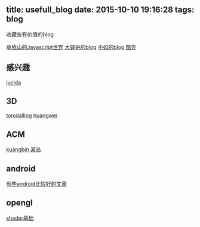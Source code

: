 title: usefull_blog
date: 2015-10-10 19:16:28
tags: blog
---

收藏些有价值的blog

<!--more-->

[草依山的Javascript世界](http://jser.me/)
[大铎哥的blog](http://blog.suexcxine.cc/)
[不如的blog](http://ibruce.info/)
[酷壳](http://coolshell.cn/)

## 感兴趣
[lucida](http://lucida.me/)

## 3D
[tomdalling](http://www.tomdalling.com/)
[huangwei](http://huangwei.pro/)

## ACM
[kuangbin](http://www.kuangbin.net/)
[某岛](http://www.shuizilong.com/house/)

## android
[有些android比较好的文章](http://blog.csdn.net/imyfriend)

## opengl
[shader基础](http://blog.csdn.net/candycat1992)
